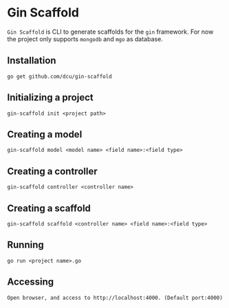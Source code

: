 # Gin Scaffold

`Gin Scaffold` is CLI to generate scaffolds for the `gin` framework.
For now the project only supports `mongodb` and `mgo` as database.

## Installation

	go get github.com/dcu/gin-scaffold

## Initializing a project

	gin-scaffold init <project path>

## Creating a model

	gin-scaffold model <model name> <field name>:<field type>

## Creating a controller

	gin-scaffold controller <controller name>

## Creating a scaffold

	gin-scaffold scaffold <controller name> <field name>:<field type>

## Running

	go run <project name>.go

## Accessing

	Open browser, and access to http://localhost:4000. (Default port:4000)

